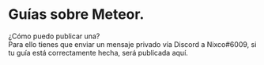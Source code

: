 # Guías sobre Meteor.
¿Cómo puedo publicar una?  
Para ello tienes que enviar un mensaje privado vía Discord a Nixco#6009, si tu guía está correctamente hecha, será publicada aquí.
